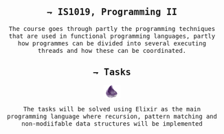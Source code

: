 <h2 style ="text-align:center"><samp> ⇁ IS1019, Programming II</samp></h2>
<p style ="text-align:center"><samp>The course goes through partly the programming techniques that are used in functional programming languages, partly how programmes can be divided into several executing threads and how these can be coordinated.</samp></p>

<h2 style = "text-align:center"><samp> ⇁  Tasks </samp></h2>
<div align="center">
 <img height="30" src="https://github.com/devicons/devicon/blob/master/icons/elixir/elixir-original.svg" title="Elixir" alt="Elixir" width="40" height="40"/>
 </div>
<p style = "text-align:center"><samp>The tasks will be solved using Elixir as the main programming language where recursion, pattern matching and non-modiifable data structures will be implemented </samp></p>

